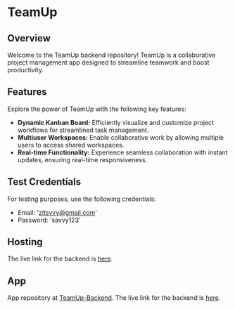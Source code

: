 # TeamUp

## Overview

Welcome to the TeamUp backend repository! TeamUp is a collaborative project management app designed to streamline teamwork and boost productivity.
## Features
Explore the power of TeamUp with the following key features:

- **Dynamic Kanban Board:** Efficiently visualize and customize project workflows for streamlined task management.
- **Multiuser Workspaces:** Enable collaborative work by allowing multiple users to access shared workspaces.
- **Real-time Functionality:** Experience seamless collaboration with instant updates, ensuring real-time responsiveness.

## Test Credentials
For testing purposes, use the following credentials:
- Email: 'zitsvvy@gmail.com'
- Password: 'savvy123'

## Hosting
The live link for the backend is [here](https://long-gold-betta-slip.cyclic.cloud/).

## App
App repository at [TeamUp-Backend](https://github.com/zitsav/TeamUp-Backend). The live link for the backend is [here](https://long-gold-betta-slip.cyclic.cloud/).
